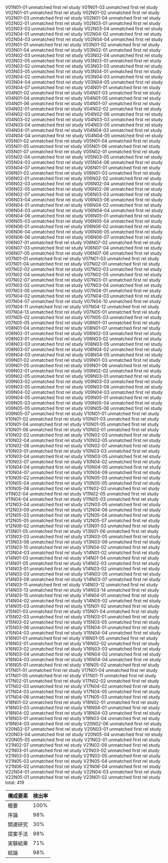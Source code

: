 V01N01-01 unmatched first rel study
V01N01-03 unmatched first rel study
V02N01-01 unmatched first rel study
V02N01-02 unmatched first rel study
V02N01-03 unmatched first rel study
V02N01-04 unmatched first rel study
V02N02-01 unmatched first rel study
V02N03-01 unmatched first rel study
V02N03-03 unmatched first rel study
V02N03-04 unmatched first rel study
V02N04-01 unmatched first rel study
V02N04-02 unmatched first rel study
V02N04-03 unmatched first rel study
V02N04-04 unmatched first rel study
V03N01-01 unmatched first rel study
V03N01-02 unmatched first rel study
V03N01-04 unmatched first rel study
V03N02-01 unmatched first rel study
V03N02-03 unmatched first rel study
V03N02-04 unmatched first rel study
V03N02-05 unmatched first rel study
V03N03-01 unmatched first rel study
V03N03-02 unmatched first rel study
V03N03-03 unmatched first rel study
V03N03-05 unmatched first rel study
V03N04-01 unmatched first rel study
V03N04-02 unmatched first rel study
V03N04-03 unmatched first rel study
V03N04-04 unmatched first rel study
V03N04-05 unmatched first rel study
V03N04-07 unmatched first rel study
V04N01-01 unmatched first rel study
V04N01-02 unmatched first rel study
V04N01-03 unmatched first rel study
V04N01-04 unmatched first rel study
V04N01-05 unmatched first rel study
V04N01-06 unmatched first rel study
V04N01-07 unmatched first rel study
V04N02-01 unmatched first rel study
V04N02-02 unmatched first rel study
V04N02-03 unmatched first rel study
V04N02-06 unmatched first rel study
V04N03-02 unmatched first rel study
V04N03-03 unmatched first rel study
V04N03-04 unmatched first rel study
V04N03-05 unmatched first rel study
V04N04-01 unmatched first rel study
V04N04-03 unmatched first rel study
V04N04-04 unmatched first rel study
V04N04-05 unmatched first rel study
V05N01-02 unmatched first rel study
V05N01-04 unmatched first rel study
V05N01-05 unmatched first rel study
V05N01-06 unmatched first rel study
V05N01-07 unmatched first rel study
V05N02-01 unmatched first rel study
V05N02-04 unmatched first rel study
V05N03-05 unmatched first rel study
V05N04-03 unmatched first rel study
V05N04-06 unmatched first rel study
V05N04-07 unmatched first rel study
V06N01-01 unmatched first rel study
V06N01-02 unmatched first rel study
V06N01-03 unmatched first rel study
V06N02-01 unmatched first rel study
V06N02-02 unmatched first rel study
V06N02-03 unmatched first rel study
V06N02-04 unmatched first rel study
V06N02-05 unmatched first rel study
V06N02-06 unmatched first rel study
V06N02-07 unmatched first rel study
V06N03-03 unmatched first rel study
V06N03-04 unmatched first rel study
V06N03-06 unmatched first rel study
V06N04-01 unmatched first rel study
V06N04-02 unmatched first rel study
V06N04-03 unmatched first rel study
V06N04-04 unmatched first rel study
V06N04-06 unmatched first rel study
V06N05-01 unmatched first rel study
V06N05-03 unmatched first rel study
V06N05-04 unmatched first rel study
V06N06-01 unmatched first rel study
V06N06-02 unmatched first rel study
V06N06-04 unmatched first rel study
V06N06-05 unmatched first rel study
V06N06-06 unmatched first rel study
V06N06-07 unmatched first rel study
V06N07-01 unmatched first rel study
V06N07-02 unmatched first rel study
V06N07-03 unmatched first rel study
V06N07-04 unmatched first rel study
V06N07-05 unmatched first rel study
V06N07-06 unmatched first rel study
V07N01-01 unmatched first rel study
V07N01-03 unmatched first rel study
V07N01-04 unmatched first rel study
V07N02-01 unmatched first rel study
V07N02-02 unmatched first rel study
V07N02-03 unmatched first rel study
V07N02-04 unmatched first rel study
V07N02-05 unmatched first rel study
V07N02-07 unmatched first rel study
V07N03-01 unmatched first rel study
V07N03-02 unmatched first rel study
V07N03-04 unmatched first rel study
V07N03-05 unmatched first rel study
V07N04-01 unmatched first rel study
V07N04-02 unmatched first rel study
V07N04-03 unmatched first rel study
V07N04-07 unmatched first rel study
V07N04-10 unmatched first rel study
V07N04-11 unmatched first rel study
V07N04-12 unmatched first rel study
V07N04-13 unmatched first rel study
V07N05-01 unmatched first rel study
V07N05-02 unmatched first rel study
V07N05-03 unmatched first rel study
V07N05-05 unmatched first rel study
V08N01-01 unmatched first rel study
V08N01-04 unmatched first rel study
V08N01-07 unmatched first rel study
V08N02-01 unmatched first rel study
V08N02-03 unmatched first rel study
V08N03-01 unmatched first rel study
V08N03-02 unmatched first rel study
V08N03-03 unmatched first rel study
V08N03-05 unmatched first rel study
V08N03-07 unmatched first rel study
V08N04-02 unmatched first rel study
V08N04-03 unmatched first rel study
V08N04-05 unmatched first rel study
V09N01-02 unmatched first rel study
V09N01-03 unmatched first rel study
V09N01-05 unmatched first rel study
V09N01-06 unmatched first rel study
V09N02-01 unmatched first rel study
V09N02-02 unmatched first rel study
V09N02-05 unmatched first rel study
V09N03-01 unmatched first rel study
V09N03-02 unmatched first rel study
V09N03-03 unmatched first rel study
V09N03-05 unmatched first rel study
V09N03-06 unmatched first rel study
V09N04-02 unmatched first rel study
V09N04-03 unmatched first rel study
V09N04-05 unmatched first rel study
V09N05-01 unmatched first rel study
V09N05-03 unmatched first rel study
V09N05-04 unmatched first rel study
V09N05-05 unmatched first rel study
V09N05-06 unmatched first rel study
V09N05-07 unmatched first rel study
V10N01-01 unmatched first rel study
V10N01-02 unmatched first rel study
V10N01-03 unmatched first rel study
V10N01-04 unmatched first rel study
V10N01-05 unmatched first rel study
V10N01-06 unmatched first rel study
V10N02-01 unmatched first rel study
V10N02-02 unmatched first rel study
V10N02-03 unmatched first rel study
V10N02-04 unmatched first rel study
V10N02-05 unmatched first rel study
V10N02-06 unmatched first rel study
V10N02-07 unmatched first rel study
V10N03-01 unmatched first rel study
V10N03-03 unmatched first rel study
V10N03-04 unmatched first rel study
V10N03-05 unmatched first rel study
V10N03-07 unmatched first rel study
V10N04-02 unmatched first rel study
V10N04-04 unmatched first rel study
V10N04-05 unmatched first rel study
V10N04-07 unmatched first rel study
V10N04-09 unmatched first rel study
V10N05-02 unmatched first rel study
V10N05-03 unmatched first rel study
V10N05-04 unmatched first rel study
V10N05-05 unmatched first rel study
V10N05-06 unmatched first rel study
V11N02-03 unmatched first rel study
V11N02-04 unmatched first rel study
V11N02-05 unmatched first rel study
V11N04-04 unmatched first rel study
V11N05-03 unmatched first rel study
V12N03-04 unmatched first rel study
V12N03-05 unmatched first rel study
V12N03-09 unmatched first rel study
V12N04-06 unmatched first rel study
V12N05-03 unmatched first rel study
V12N05-04 unmatched first rel study
V12N05-05 unmatched first rel study
V12N05-07 unmatched first rel study
V12N06-02 unmatched first rel study
V13N01-03 unmatched first rel study
V13N01-05 unmatched first rel study
V13N01-06 unmatched first rel study
V13N03-03 unmatched first rel study
V13N03-05 unmatched first rel study
V13N03-06 unmatched first rel study
V13N03-09 unmatched first rel study
V13N03-10 unmatched first rel study
V13N04-02 unmatched first rel study
V13N04-03 unmatched first rel study
V14N01-02 unmatched first rel study
V14N01-03 unmatched first rel study
V14N01-04 unmatched first rel study
V14N01-05 unmatched first rel study
V14N02-03 unmatched first rel study
V14N03-01 unmatched first rel study
V14N03-02 unmatched first rel study
V14N03-03 unmatched first rel study
V14N03-05 unmatched first rel study
V14N03-06 unmatched first rel study
V14N03-07 unmatched first rel study
V14N03-11 unmatched first rel study
V14N03-12 unmatched first rel study
V14N03-13 unmatched first rel study
V14N03-14 unmatched first rel study
V14N03-15 unmatched first rel study
V14N04-01 unmatched first rel study
V14N04-02 unmatched first rel study
V14N05-02 unmatched first rel study
V14N05-03 unmatched first rel study
V15N01-02 unmatched first rel study
V15N01-03 unmatched first rel study
V15N01-04 unmatched first rel study
V15N02-03 unmatched first rel study
V15N03-01 unmatched first rel study
V15N03-02 unmatched first rel study
V15N03-05 unmatched first rel study
V15N03-06 unmatched first rel study
V15N04-01 unmatched first rel study
V15N04-03 unmatched first rel study
V15N04-04 unmatched first rel study
V16N01-01 unmatched first rel study
V16N01-05 unmatched first rel study
V16N02-01 unmatched first rel study
V16N02-02 unmatched first rel study
V16N03-02 unmatched first rel study
V16N03-03 unmatched first rel study
V16N03-04 unmatched first rel study
V16N04-02 unmatched first rel study
V16N04-03 unmatched first rel study
V16N04-04 unmatched first rel study
V16N05-01 unmatched first rel study
V16N05-02 unmatched first rel study
V17N01-01 unmatched first rel study
V17N01-04 unmatched first rel study
V17N01-05 unmatched first rel study
V17N01-11 unmatched first rel study
V17N02-01 unmatched first rel study
V17N02-02 unmatched first rel study
V17N02-03 unmatched first rel study
V17N04-02 unmatched first rel study
V17N04-03 unmatched first rel study
V17N04-05 unmatched first rel study
V17N04-06 unmatched first rel study
V17N05-03 unmatched first rel study
V18N01-02 unmatched first rel study
V18N02-01 unmatched first rel study
V18N03-03 unmatched first rel study
V18N04-01 unmatched first rel study
V18N04-02 unmatched first rel study
V18N04-03 unmatched first rel study
V19N03-01 unmatched first rel study
V19N03-04 unmatched first rel study
V19N04-03 unmatched first rel study
V20N02-06 unmatched first rel study
V20N02-07 unmatched first rel study
V20N03-01 unmatched first rel study
V20N03-04 unmatched first rel study
V20N05-04 unmatched first rel study
V20N05-05 unmatched first rel study
V21N02-01 unmatched first rel study
V21N02-07 unmatched first rel study
V21N02-09 unmatched first rel study
V21N03-01 unmatched first rel study
V21N03-02 unmatched first rel study
V21N03-03 unmatched first rel study
V21N03-05 unmatched first rel study
V21N05-03 unmatched first rel study
V21N05-04 unmatched first rel study
V21N06-02 unmatched first rel study
V21N06-04 unmatched first rel study
V22N04-01 unmatched first rel study
V22N04-03 unmatched first rel study
V22N05-01 unmatched first rel study
V23N01-02 unmatched first rel study
total: 419

構成要素 | 検出率
 --- | ---
概要 | 100%
序論 | 98%
関連研究 |  30%
提案手法 | 98%
実験結果 | 71%
結論 | 98%
